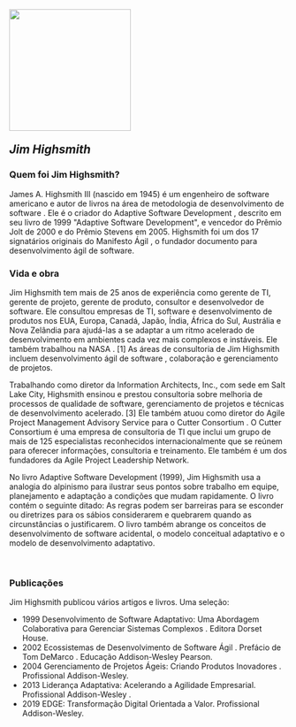   <h2><img src="https://m.media-amazon.com/images/W/WEBP_402378-T2/images/S/amzn-author-media-prod/tahj8i2mj5g32e73ocg197p2hn._SX450_.jpg"/ width="220px">
  <p><em>Jim Highsmith</em><p></h2>

<h3>Quem foi Jim Highsmith?</h3>

<p>James A. Highsmith III (nascido em 1945) é um engenheiro de software americano e autor de livros na área de metodologia de desenvolvimento de software . Ele é o criador do Adaptive Software Development , descrito em seu livro de 1999 "Adaptive Software Development", e vencedor do Prêmio Jolt de 2000 e do Prêmio Stevens em 2005. Highsmith foi um dos 17 signatários originais do Manifesto Ágil , o fundador documento para desenvolvimento ágil de software.</p>

<h3>Vida e obra</h3>

<p>Jim Highsmith tem mais de 25 anos de experiência como gerente de TI, gerente de projeto, gerente de produto, consultor e desenvolvedor de software. Ele consultou empresas de TI, software e desenvolvimento de produtos nos EUA, Europa, Canadá, Japão, Índia, África do Sul, Austrália e Nova Zelândia para ajudá-las a se adaptar a um ritmo acelerado de desenvolvimento em ambientes cada vez mais complexos e instáveis. Ele também trabalhou na NASA . [1] As áreas de consultoria de Jim Highsmith incluem desenvolvimento ágil de software , colaboração e gerenciamento de projetos.</p>

<p>Trabalhando como diretor da Information Architects, Inc., com sede em Salt Lake City, Highsmith ensinou e prestou consultoria sobre melhoria de processos de qualidade de software, gerenciamento de projetos e técnicas de desenvolvimento acelerado. [3] Ele também atuou como diretor do Agile Project Management Advisory Service para o Cutter Consortium . O Cutter Consortium é uma empresa de consultoria de TI que inclui um grupo de mais de 125 especialistas reconhecidos internacionalmente que se reúnem para oferecer informações, consultoria e treinamento. Ele também é um dos fundadores da Agile Project Leadership Network.</p>

<p>No livro Adaptive Software Development (1999), Jim Highsmith usa a analogia do alpinismo para ilustrar seus pontos sobre trabalho em equipe, planejamento e adaptação a condições que mudam rapidamente. O livro contém o seguinte ditado: As regras podem ser barreiras para se esconder ou diretrizes para os sábios considerarem e quebrarem quando as circunstâncias o justificarem. O livro também abrange os conceitos de desenvolvimento de software acidental, o modelo conceitual adaptativo e o modelo de desenvolvimento adaptativo.</p>

</br>

<h3>Publicações</h3>

<p>Jim Highsmith publicou vários artigos e livros. Uma seleção:</p>
<ul>
 <li>1999 Desenvolvimento de Software Adaptativo: Uma Abordagem Colaborativa para Gerenciar Sistemas Complexos . Editora Dorset House.</li>
 <li>2002 Ecossistemas de Desenvolvimento de Software Ágil . Prefácio de Tom DeMarco . Educação Addison-Wesley Pearson.</li>
 <li>2004 Gerenciamento de Projetos Ágeis: Criando Produtos Inovadores . Profissional Addison-Wesley.</li>
 <li>2013 Liderança Adaptativa: Acelerando a Agilidade Empresarial. Profissional Addison-Wesley .</li>
 <li>2019 EDGE: Transformação Digital Orientada a Valor. Profissional Addison-Wesley.</li>
</ul>




